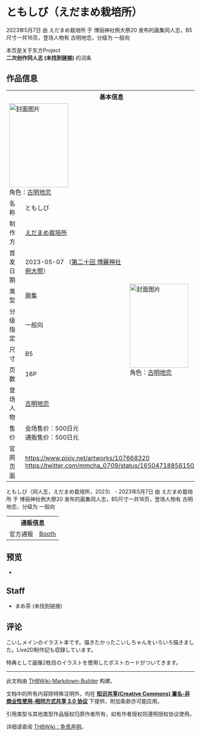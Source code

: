 # ともしび（えだまめ栽培所）

<!-- source html: G:\repos\THBWiki-Markdown-Builder\THBWikiMarkdown\Temp\main\9\91\ns0%3A%E3%81%A8%E3%82%82%E3%81%97%E3%81%B3%EF%BC%88%E3%81%88%E3%81%A0%E3%81%BE%E3%82%81%E6%A0%BD%E5%9F%B9%E6%89%80%EF%BC%89.html -->

2023年5月7日 由 えだまめ栽培所 于 博丽神社例大祭20 发布的画集同人志，B5尺寸一共16页，登场人物有 古明地恋，分级为 一般向

本页是关于东方Project  
 **二次创作同人志 (未找到链接)** 的词条

## 作品信息

<table><tbody><tr><th colspan="3">基本信息</th></tr><tr><td class="cover-artwork-mobile" colspan="2"><a href="./文件-ともしび（えだまめ栽培所）封面.jpg.md" class="image" title="封面图片"><img alt="封面图片" src="https://upload.thwiki.cc/thumb/0/0a/%E3%81%A8%E3%82%82%E3%81%97%E3%81%B3%EF%BC%88%E3%81%88%E3%81%A0%E3%81%BE%E3%82%81%E6%A0%BD%E5%9F%B9%E6%89%80%EF%BC%89%E5%B0%81%E9%9D%A2.jpg/157px-%E3%81%A8%E3%82%82%E3%81%97%E3%81%B3%EF%BC%88%E3%81%88%E3%81%A0%E3%81%BE%E3%82%81%E6%A0%BD%E5%9F%B9%E6%89%80%EF%BC%89%E5%B0%81%E9%9D%A2.jpg" decoding="async" loading="lazy" width="157" height="224" srcset="https://upload.thwiki.cc/thumb/0/0a/%E3%81%A8%E3%82%82%E3%81%97%E3%81%B3%EF%BC%88%E3%81%88%E3%81%A0%E3%81%BE%E3%82%81%E6%A0%BD%E5%9F%B9%E6%89%80%EF%BC%89%E5%B0%81%E9%9D%A2.jpg/235px-%E3%81%A8%E3%82%82%E3%81%97%E3%81%B3%EF%BC%88%E3%81%88%E3%81%A0%E3%81%BE%E3%82%81%E6%A0%BD%E5%9F%B9%E6%89%80%EF%BC%89%E5%B0%81%E9%9D%A2.jpg 1.5x, https://upload.thwiki.cc/thumb/0/0a/%E3%81%A8%E3%82%82%E3%81%97%E3%81%B3%EF%BC%88%E3%81%88%E3%81%A0%E3%81%BE%E3%82%81%E6%A0%BD%E5%9F%B9%E6%89%80%EF%BC%89%E5%B0%81%E9%9D%A2.jpg/314px-%E3%81%A8%E3%82%82%E3%81%97%E3%81%B3%EF%BC%88%E3%81%88%E3%81%A0%E3%81%BE%E3%82%81%E6%A0%BD%E5%9F%B9%E6%89%80%EF%BC%89%E5%B0%81%E9%9D%A2.jpg 2x" data-file-width="718" data-file-height="1024"></a><div class="cover-char">角色：<a href="./古明地恋.md" title="古明地恋">古明地恋</a></div></td>
</tr><tr><td class="label">名称</td><td colspan="2"> ともしび </td></tr><tr><td class="label">制作方</td><td><a href="./えだまめ栽培所.md" title="えだまめ栽培所">えだまめ栽培所</a></td><td class="cover-artwork" rowspan="8" style="min-width:224px;"><a href="./文件-ともしび（えだまめ栽培所）封面.jpg.md" class="image" title="封面图片"><img alt="封面图片" src="https://upload.thwiki.cc/thumb/0/0a/%E3%81%A8%E3%82%82%E3%81%97%E3%81%B3%EF%BC%88%E3%81%88%E3%81%A0%E3%81%BE%E3%82%81%E6%A0%BD%E5%9F%B9%E6%89%80%EF%BC%89%E5%B0%81%E9%9D%A2.jpg/157px-%E3%81%A8%E3%82%82%E3%81%97%E3%81%B3%EF%BC%88%E3%81%88%E3%81%A0%E3%81%BE%E3%82%81%E6%A0%BD%E5%9F%B9%E6%89%80%EF%BC%89%E5%B0%81%E9%9D%A2.jpg" decoding="async" loading="lazy" width="157" height="224" srcset="https://upload.thwiki.cc/thumb/0/0a/%E3%81%A8%E3%82%82%E3%81%97%E3%81%B3%EF%BC%88%E3%81%88%E3%81%A0%E3%81%BE%E3%82%81%E6%A0%BD%E5%9F%B9%E6%89%80%EF%BC%89%E5%B0%81%E9%9D%A2.jpg/235px-%E3%81%A8%E3%82%82%E3%81%97%E3%81%B3%EF%BC%88%E3%81%88%E3%81%A0%E3%81%BE%E3%82%81%E6%A0%BD%E5%9F%B9%E6%89%80%EF%BC%89%E5%B0%81%E9%9D%A2.jpg 1.5x, https://upload.thwiki.cc/thumb/0/0a/%E3%81%A8%E3%82%82%E3%81%97%E3%81%B3%EF%BC%88%E3%81%88%E3%81%A0%E3%81%BE%E3%82%81%E6%A0%BD%E5%9F%B9%E6%89%80%EF%BC%89%E5%B0%81%E9%9D%A2.jpg/314px-%E3%81%A8%E3%82%82%E3%81%97%E3%81%B3%EF%BC%88%E3%81%88%E3%81%A0%E3%81%BE%E3%82%81%E6%A0%BD%E5%9F%B9%E6%89%80%EF%BC%89%E5%B0%81%E9%9D%A2.jpg 2x" data-file-width="718" data-file-height="1024"></a><div class="cover-char">角色：<a href="./古明地恋.md" title="古明地恋">古明地恋</a></div></td>
</tr><tr><td class="label">首发日期</td><td>2023-05-07&#160;（<a href="/展会作品列表?e=%E5%8D%9A%E4%B8%BD%E7%A5%9E%E7%A4%BE%E4%BE%8B%E5%A4%A7%E7%A5%AD%2320">第二十回 博麗神社例大祭</a>）</td></tr><tr><td class="label">类型</td><td>画集</td></tr><tr><td class="label">分级指定</td><td>一般向</td></tr><tr><td class="label">尺寸</td><td>B5</td></tr><tr><td class="label">页数</td><td>16P</td></tr><tr><td class="label">登场人物</td><td><a href="./古明地恋.md" title="古明地恋">古明地恋</a></td></tr><tr><td class="label">售价</td><td>会场售价：500日元<br>通贩售价：500日元</td></tr>
<tr><td class="label">官网页面</td><td colspan="2"><a rel="nofollow" class="external free" href="https://www.pixiv.net/artworks/107668320">https://www.pixiv.net/artworks/107668320</a><br><a rel="nofollow" class="external free" href="https://twitter.com/mmcha_0709/status/1650471885615013889">https://twitter.com/mmcha_0709/status/1650471885615013889</a></td></tr></tbody></table>

ともしび（同人志，えだまめ栽培所，2023） - 2023年5月7日 由 えだまめ栽培所 于 博丽神社例大祭20 发布的画集同人志，B5尺寸一共16页，登场人物有 古明地恋，分级为 一般向

<table><tbody><tr><th colspan="3">通贩信息</th></tr><tr><td class="label">官方通贩</td><td colspan="2"><a rel="nofollow" class="external text" href="https://mmcha0709.booth.pm/items/4774153">Booth</a></td></tr></tbody></table>



## 预览
- [](./文件-ともしび（えだまめ栽培所）预览图1.jpg.md)


## Staff
- まめ茶 (未找到链接)


## 评论

  
こいしメインのイラスト本です。描きたかったこいしちゃんをいろいろ描きました。Live2D制作記も収録しています。  

特典として画像2枚目のイラストを使用したポストカードがついてきます。
  


  
  

  





---

此文档由 [THBWiki-Markdown-Builder](https://github.com/Delsin-Yu/THBWiki-Markdown-Builder) 构建。

文档中的所有内容除特殊注明外，均在 [**知识共享(Creative Commons) 署名-非商业性使用-相同方式共享 3.0 协议**](https://creativecommons.org/licenses/by-sa/3.0/deed.zh-hans) 下提供，附加条款亦可能应用。

引用类型与其他类型作品版权归原作者所有，如有作者授权则遵照授权协议使用。

详细请查阅 [THBWiki：免责声明](https://thbwiki.cc/THBWiki:%E5%85%8D%E8%B4%A3%E5%A3%B0%E6%98%8E)。

